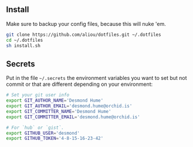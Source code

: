 ## Install

Make sure to backup your config files, because this will nuke 'em.

```sh
git clone https://github.com/aliou/dotfiles.git ~/.dotfiles
cd ~/.dotfiles
sh install.sh
```

## Secrets

Put in the file `~/.secrets` the environment variables you want to set but not
commit or that are different depending on your environment:

```sh
# Set your git user info
export GIT_AUTHOR_NAME='Desmond Hume'
export GIT_AUTHOR_EMAIL='desmond.hume@orchid.is'
export GIT_COMMITTER_NAME='Desmond Hume'
export GIT_COMMITTER_EMAIL='desmond.hume@orchid.is'

# For `hub` or `gist`.
export GITHUB_USER='desmond'
export GITHUB_TOKEN='4-8-15-16-23-42'
```
